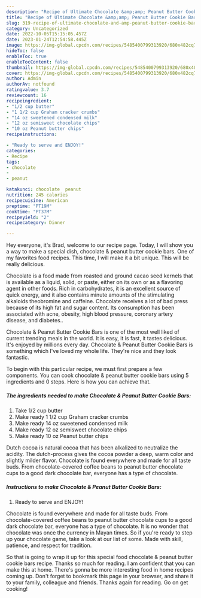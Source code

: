 ```yaml
---
description: "Recipe of Ultimate Chocolate &amp;amp; Peanut Butter Cookie Bars"
title: "Recipe of Ultimate Chocolate &amp;amp; Peanut Butter Cookie Bars"
slug: 319-recipe-of-ultimate-chocolate-and-amp-peanut-butter-cookie-bars
category: Uncategorized
date: 2022-10-05T15:15:05.457Z
date: 2023-01-24T12:54:58.445Z
image: https://img-global.cpcdn.com/recipes/5485400799313920/680x482cq70/chocolate-peanut-butter-cookie-bars-recipe-main-photo.jpg
hideToc: false
enableToc: true
enableTocContent: false
thumbnail: https://img-global.cpcdn.com/recipes/5485400799313920/680x482cq70/chocolate-peanut-butter-cookie-bars-recipe-main-photo.jpg
cover: https://img-global.cpcdn.com/recipes/5485400799313920/680x482cq70/chocolate-peanut-butter-cookie-bars-recipe-main-photo.jpg
author: Admin
authorAv: notfound
ratingvalue: 3.7
reviewcount: 16
recipeingredient:
- "1/2 cup butter"
- "1 1/2 cup Graham cracker crumbs"
- "14 oz sweetened condensed milk"
- "12 oz semisweet chocolate chips"
- "10 oz Peanut butter chips"
recipeinstructions:

- "Ready to serve and ENJOY!"
categories:
- Recipe
tags:
- chocolate
- 
- peanut

katakunci: chocolate  peanut 
nutrition: 245 calories
recipecuisine: American
preptime: "PT19M"
cooktime: "PT37M"
recipeyield: "2"
recipecategory: Dinner

---
```



Hey everyone, it's Brad, welcome to our recipe page. Today, I will show you a way to make a special dish, chocolate &amp; peanut butter cookie bars. One of my favorites food recipes. This time, I will make it a bit unique. This will be really delicious.

Chocolate is a food made from roasted and ground cacao seed kernels that is available as a liquid, solid, or paste, either on its own or as a flavoring agent in other foods. Rich in carbohydrates, it is an excellent source of quick energy, and it also contains minute amounts of the stimulating alkaloids theobromine and caffeine. Chocolate receives a lot of bad press because of its high fat and sugar content. Its consumption has been associated with acne, obesity, high blood pressure, coronary artery disease, and diabetes..

Chocolate &amp; Peanut Butter Cookie Bars is one of the most well liked of current trending meals in the world. It is easy, it is fast, it tastes delicious. It's enjoyed by millions every day. Chocolate &amp; Peanut Butter Cookie Bars is something which I've loved my whole life. They're nice and they look fantastic.


To begin with this particular recipe, we must first prepare a few components. You can cook chocolate &amp; peanut butter cookie bars using 5 ingredients and 0 steps. Here is how you can achieve that.

<!--inarticleads1-->

##### The ingredients needed to make Chocolate &amp; Peanut Butter Cookie Bars:

1. Take 1/2 cup butter
1. Make ready 1 1/2 cup Graham cracker crumbs
1. Make ready 14 oz sweetened condensed milk
1. Make ready 12 oz semisweet chocolate chips
1. Make ready 10 oz Peanut butter chips


Dutch cocoa is natural cocoa that has been alkalized to neutralize the acidity. The dutch-process gives the cocoa powder a deep, warm color and slightly milder flavor. Chocolate is found everywhere and made for all taste buds. From chocolate-covered coffee beans to peanut butter chocolate cups to a good dark chocolate bar, everyone has a type of chocolate. 

<!--inarticleads2-->

##### Instructions to make Chocolate &amp; Peanut Butter Cookie Bars:


1. Ready to serve and ENJOY!

Chocolate is found everywhere and made for all taste buds. From chocolate-covered coffee beans to peanut butter chocolate cups to a good dark chocolate bar, everyone has a type of chocolate. It is no wonder that chocolate was once the currency in Mayan times. So if you&#39;re ready to step up your chocolate game, take a look at our list of some. Made with skill, patience, and respect for tradition. 

So that is going to wrap it up for this special food chocolate &amp; peanut butter cookie bars recipe. Thanks so much for reading. I am confident that you can make this at home. There's gonna be more interesting food in home recipes coming up. Don't forget to bookmark this page in your browser, and share it to your family, colleague and friends. Thanks again for reading. Go on get cooking!
